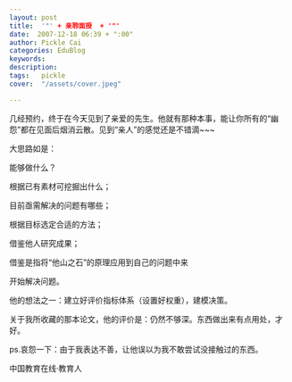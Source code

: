 ```yaml
---
layout: post  
title:  '"' + 亲聆面授  + '"'
date:  2007-12-18 06:39 + ":00" 
author: Pickle Cai  
categories: EduBlog  
keywords: 
description:   
tags:	pickle   
cover:  "/assets/cover.jpeg"  

---  
```

    
几经预约，终于在今天见到了亲爱的先生。他就有那种本事，能让你所有的“幽怨”都在见面后烟消云散。见到“亲人”的感觉还是不错滴~~~



大思路如是：





能够做什么？ 



根据已有素材可挖掘出什么； 

目前亟需解决的问题有哪些；

根据目标选定合适的方法； 

借鉴他人研究成果； 



借鉴是指将“他山之石”的原理应用到自己的问题中来

开始解决问题。

他的想法之一：建立好评价指标体系（设置好权重），建模决策。



关于我所收藏的那本论文，他的评价是：仍然不够深。东西做出来有点用处，才好。



ps.哀怨一下：由于我表达不善，让他误以为我不敢尝试没接触过的东西。



		    
 中国教育在线·教育人

